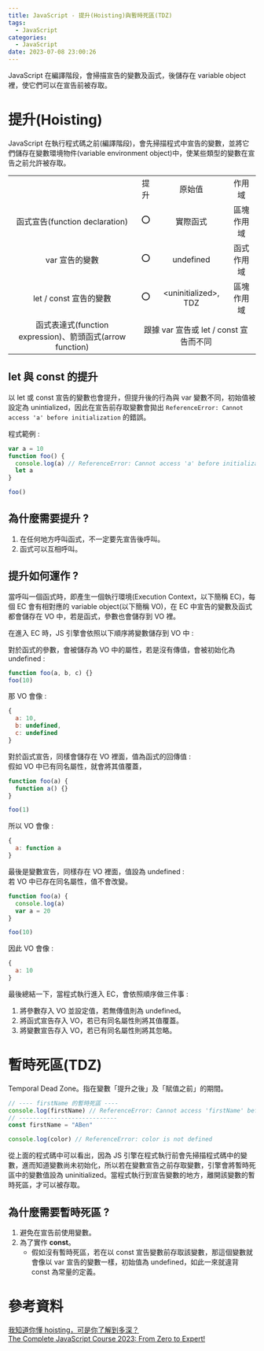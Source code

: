 ```yaml
---
title: JavaScript - 提升(Hoisting)與暫時死區(TDZ)
tags:
  - JavaScript
categories:
  - JavaScript
date: 2023-07-08 23:00:26
---
```


JavaScript 在編譯階段，會掃描宣告的變數及函式，後儲存在 variable object 裡，使它們可以在宣告前被存取。

<!-- more -->

# 提升(Hoisting)

JavaScript 在執行程式碼之前(編譯階段)，會先掃描程式中宣告的變數，並將它們儲存在變數環境物件(variable environment object)中，使某些類型的變數在宣告之前允許被存取。

<table >
  <tr>
    <td></td>
    <td align="center">提升</td>
    <td align="center">原始值</td>
    <td align="center">作用域</td>
  </tr>
  <tr>
    <td align="center">函式宣告(function declaration)</td>
    <td align="center">⭕</td>
    <td align="center">實際函式</td>
    <td align="center">區塊作用域</td>
  </tr>
  <tr>
    <td align="center">var 宣告的變數</td>
    <td align="center">⭕</td>
    <td align="center">undefined</td>
    <td align="center">函式作用域</td>
  </tr>
  <tr>
    <td align="center">let / const 宣告的變數</td>
    <td align="center">⭕</td>
    <td align="center">&lt;uninitialized&gt;, TDZ</td>
    <td align="center">區塊作用域</td>
  </tr>
  <tr>
    <td align="center">函式表達式(function expression)、箭頭函式(arrow function)</td>
    <td  align="center" colspan="3">跟據 var 宣告或 let / const 宣告而不同</td>
  </tr>
</table>

## let 與 const 的提升

以 let 或 const 宣告的變數也會提升，但提升後的行為與 var 變數不同，初始值被設定為 unintialized，因此在宣告前存取變數會拋出 `ReferenceError: Cannot access 'a' before initialization` 的錯誤。

程式範例 :

```js
var a = 10
function foo() {
  console.log(a) // ReferenceError: Cannot access 'a' before initialization
  let a
}

foo()
```

## 為什麼需要提升 ?

1. 在任何地方呼叫函式，不一定要先宣告後呼叫。
2. 函式可以互相呼叫。

## 提升如何運作 ?

當呼叫一個函式時，即產生一個執行環境(Execution Context，以下簡稱 EC)，每個 EC 會有相對應的 variable object(以下簡稱 VO)，在 EC 中宣告的變數及函式都會儲存在 VO 中，若是函式，參數也會儲存到 VO 裡。

在進入 EC 時，JS 引擎會依照以下順序將變數儲存到 VO 中 :

對於函式的參數，會被儲存為 VO 中的屬性，若是沒有傳值，會被初始化為 undefined :

```js
function foo(a, b, c) {}
foo(10)
```

那 VO 會像 :

```js
{
  a: 10,
  b: undefined,
  c: undefined
}
```

對於函式宣告，同樣會儲存在 VO 裡面，值為函式的回傳值 :  
假如 VO 中已有同名屬性，就會將其值覆蓋，

```js
function foo(a) {
  function a() {}
}

foo(1)
```

所以 VO 會像 :

```js
{
  a: function a
}
```

最後是變數宣告，同樣存在 VO 裡面，值設為 undefined :  
若 VO 中已存在同名屬性，值不會改變。

```js
function foo(a) {
  console.log(a)
  var a = 20
}

foo(10)
```

因此 VO 會像 :

```js
{
  a: 10
}
```

最後總結一下，當程式執行進入 EC，會依照順序做三件事 :

1. 將參數存入 VO 並設定值，若無傳值則為 undefined。
2. 將函式宣告存入 VO，若已有同名屬性則將其值覆蓋。
3. 將變數宣告存入 VO，若已有同名屬性則將其忽略。

# 暫時死區(TDZ)

Temporal Dead Zone。指在變數「提升之後」及「賦值之前」的期間。

```js
// ---- firstName 的暫時死區 ----
console.log(firstName) // ReferenceError: Cannot access 'firstName' before initialization
// ----------------------------
const firstName = "ABen"

console.log(color) // ReferenceError: color is not defined
```

從上面的程式碼中可以看出，因為 JS 引擎在程式執行前會先掃描程式碼中的變數，進而知道變數尚未初始化，所以若在變數宣告之前存取變數，引擎會將暫時死區中的變數值設為 uninitialized。當程式執行到宣告變數的地方，離開該變數的暫時死區，才可以被存取。

## 為什麼需要暫時死區 ?

1. 避免在宣告前使用變數。
2. 為了實作 **const**。
   - 假如沒有暫時死區，若在以 const 宣告變數前存取該變數，那這個變數就會像以 var 宣告的變數一樣，初始值為 undefined，如此一來就違背 const 為常量的定義。

# 參考資料

[我知道你懂 hoisting，可是你了解到多深？](https://blog.techbridge.cc/2018/11/10/javascript-hoisting/)  
[The Complete JavaScript Course 2023: From Zero to Expert!](https://www.udemy.com/course/the-complete-javascript-course/)
